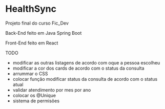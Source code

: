 # HealthSync
Projeto final do curso Fic_Dev

Back-End feito em Java Spring Boot

Front-End feito em React

TODO
- modificar as outras listagens de acordo com oque a pessoa escolheu
- modificar a cor dos cards de acordo com o status da consulta
- arrummar o CSS
- colocar função modificar status da consulta de acordo com o status atual
- validar atendimento por mes por ano
- colocar os @Unique
- sistema de permisões